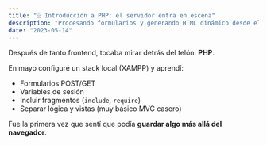 ```yaml
---
title: "🗄️ Introducción a PHP: el servidor entra en escena"
description: "Procesando formularios y generando HTML dinámico desde el backend."
date: "2023-05-14"
---
```

Después de tanto frontend, tocaba mirar detrás del telón: **PHP**.

En mayo configuré un stack local (XAMPP) y aprendí:
- Formularios POST/GET
- Variables de sesión
- Incluir fragmentos (`include`, `require`)
- Separar lógica y vistas (muy básico MVC casero)

Fue la primera vez que sentí que podía **guardar algo más allá del navegador**.
